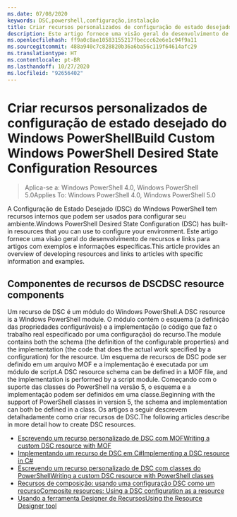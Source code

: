 ```yaml
---
ms.date: 07/08/2020
keywords: DSC,powershell,configuração,instalação
title: Criar recursos personalizados de configuração de estado desejado do Windows PowerShell
description: Este artigo fornece uma visão geral do desenvolvimento de recursos e links para artigos com exemplos e informações específicas.
ms.openlocfilehash: ff9a0c8ae10583155217fbeccc62e6e1c94f9a11
ms.sourcegitcommit: 488a940c7c828820b36a6ba56c119f64614afc29
ms.translationtype: HT
ms.contentlocale: pt-BR
ms.lasthandoff: 10/27/2020
ms.locfileid: "92656402"
---
```

# <a name="build-custom-windows-powershell-desired-state-configuration-resources"></a><span data-ttu-id="9dd24-104">Criar recursos personalizados de configuração de estado desejado do Windows PowerShell</span><span class="sxs-lookup"><span data-stu-id="9dd24-104">Build Custom Windows PowerShell Desired State Configuration Resources</span></span>

> <span data-ttu-id="9dd24-105">Aplica-se a: Windows PowerShell 4.0, Windows PowerShell 5.0</span><span class="sxs-lookup"><span data-stu-id="9dd24-105">Applies To: Windows PowerShell 4.0, Windows PowerShell 5.0</span></span>

<span data-ttu-id="9dd24-106">A Configuração de Estado Desejado (DSC) do Windows PowerShell tem recursos internos que podem ser usados para configurar seu ambiente.</span><span class="sxs-lookup"><span data-stu-id="9dd24-106">Windows PowerShell Desired State Configuration (DSC) has built-in resources that you can use to configure your environment.</span></span> <span data-ttu-id="9dd24-107">Este artigo fornece uma visão geral do desenvolvimento de recursos e links para artigos com exemplos e informações específicas.</span><span class="sxs-lookup"><span data-stu-id="9dd24-107">This article provides an overview of developing resources and links to articles with specific information and examples.</span></span>

## <a name="dsc-resource-components"></a><span data-ttu-id="9dd24-108">Componentes de recursos de DSC</span><span class="sxs-lookup"><span data-stu-id="9dd24-108">DSC resource components</span></span>

<span data-ttu-id="9dd24-109">Um recurso de DSC é um módulo do Windows PowerShell.</span><span class="sxs-lookup"><span data-stu-id="9dd24-109">A DSC resource is a Windows PowerShell module.</span></span> <span data-ttu-id="9dd24-110">O módulo contém o esquema (a definição das propriedades configuráveis) e a implementação (o código que faz o trabalho real especificado por uma configuração) do recurso.</span><span class="sxs-lookup"><span data-stu-id="9dd24-110">The module contains both the schema (the definition of the configurable properties) and the implementation (the code that does the actual work specified by a configuration) for the resource.</span></span> <span data-ttu-id="9dd24-111">Um esquema de recursos de DSC pode ser definido em um arquivo MOF e a implementação é executada por um módulo de script.</span><span class="sxs-lookup"><span data-stu-id="9dd24-111">A DSC resource schema can be defined in a MOF file, and the implementation is performed by a script module.</span></span> <span data-ttu-id="9dd24-112">Começando com o suporte das classes do PowerShell na versão 5, o esquema e a implementação podem ser definidos em uma classe.</span><span class="sxs-lookup"><span data-stu-id="9dd24-112">Beginning with the support of PowerShell classes in version 5, the schema and implementation can both be defined in a class.</span></span> <span data-ttu-id="9dd24-113">Os artigos a seguir descrevem detalhadamente como criar recursos de DSC.</span><span class="sxs-lookup"><span data-stu-id="9dd24-113">The following articles describe in more detail how to create DSC resources.</span></span>

- [<span data-ttu-id="9dd24-114">Escrevendo um recurso personalizado de DSC com MOF</span><span class="sxs-lookup"><span data-stu-id="9dd24-114">Writing a custom DSC resource with MOF</span></span>](authoringResourceMOF.md)
- [<span data-ttu-id="9dd24-115">Implementando um recurso de DSC em C#</span><span class="sxs-lookup"><span data-stu-id="9dd24-115">Implementing a DSC resource in C#</span></span>](authoringResourceMofCS.md)
- [<span data-ttu-id="9dd24-116">Escrevendo um recurso personalizado de DSC com classes do PowerShell</span><span class="sxs-lookup"><span data-stu-id="9dd24-116">Writing a custom DSC resource with PowerShell classes</span></span>](authoringResourceClass.md)
- [<span data-ttu-id="9dd24-117">Recursos de composição: usando uma configuração DSC como um recurso</span><span class="sxs-lookup"><span data-stu-id="9dd24-117">Composite resources: Using a DSC configuration as a resource</span></span>](authoringResourceComposite.md)
- [<span data-ttu-id="9dd24-118">Usando a ferramenta Designer de Recursos</span><span class="sxs-lookup"><span data-stu-id="9dd24-118">Using the Resource Designer tool</span></span>](authoringResourceMofDesigner.md)
